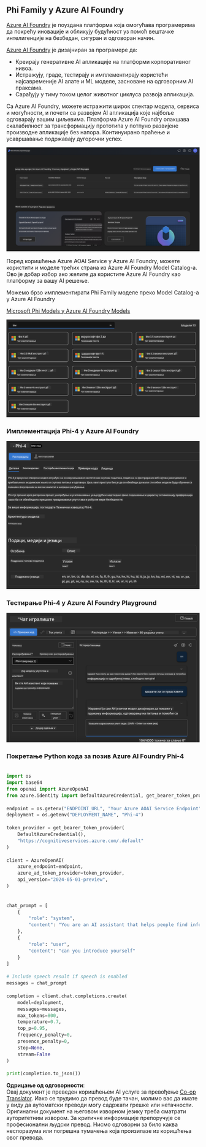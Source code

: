 <!--
CO_OP_TRANSLATOR_METADATA:
{
  "original_hash": "3ae21dc5554e888defbe57946ee995ee",
  "translation_date": "2025-07-16T19:11:28+00:00",
  "source_file": "md/01.Introduction/02/03.AzureAIFoundry.md",
  "language_code": "sr"
}
-->
## Phi Family у Azure AI Foundry

[Azure AI Foundry](https://ai.azure.com) је поуздана платформа која омогућава програмерима да покрећу иновације и обликују будућност уз помоћ вештачке интелигенције на безбедан, сигуран и одговоран начин.

[Azure AI Foundry](https://ai.azure.com) је дизајниран за програмере да:

- Креирају генеративне AI апликације на платформи корпоративног нивоа.
- Истражују, граде, тестирају и имплементирају користећи најсавременије AI алате и ML моделе, засноване на одговорним AI праксама.
- Сарађују у тиму током целог животног циклуса развоја апликација.

Са Azure AI Foundry, можете истражити широк спектар модела, сервиса и могућности, и почети са развојем AI апликација које најбоље одговарају вашим циљевима. Платформа Azure AI Foundry олакшава скалабилност за трансформацију прототипа у потпуно развијене производне апликације без напора. Континуирано праћење и усавршавање подржавају дугорочни успех.

![portal](../../../../../translated_images/AIFoundryPorral.6b1094b101dd499e32f2b018f2dabab4b287dc776bd01f41853404af0d6faf30.sr.png)

Поред коришћења Azure AOAI Service у Azure AI Foundry, можете користити и моделе трећих страна из Azure AI Foundry Model Catalog-а. Ово је добар избор ако желите да користите Azure AI Foundry као платформу за вашу AI решење.

Можемо брзо имплементирати Phi Family моделе преко Model Catalog-а у Azure AI Foundry

[Microsoft Phi Models у Azure AI Foundry Models](https://ai.azure.com/explore/models/?selectedCollection=phi)

![ModelCatalog](../../../../../translated_images/AIFoundryModelCatalog.3923945fa7be5b5f080fff2eb8b74369dd7459803eac5963ca145d01adbbc94c.sr.png)

### **Имплементација Phi-4 у Azure AI Foundry**

![Phi4](../../../../../translated_images/AIFoundryPhi4.eece9ddb0d817a033c3466b60b8d59aec1fbc4c2ea521c039e3f378d747ed6b6.sr.png)

### **Тестирање Phi-4 у Azure AI Foundry Playground**

![Playground](../../../../../translated_images/AIFoundryPlayground.193b81a9e472c5d1bbbab46dce575decb6577f7e306a022bc785a72bbffccca1.sr.png)

### **Покретање Python кода за позив Azure AI Foundry Phi-4**

```python

import os  
import base64
from openai import AzureOpenAI  
from azure.identity import DefaultAzureCredential, get_bearer_token_provider  
        
endpoint = os.getenv("ENDPOINT_URL", "Your Azure AOAI Service Endpoint")  
deployment = os.getenv("DEPLOYMENT_NAME", "Phi-4")  
      
token_provider = get_bearer_token_provider(  
    DefaultAzureCredential(),  
    "https://cognitiveservices.azure.com/.default"  
)  
  
client = AzureOpenAI(  
    azure_endpoint=endpoint,  
    azure_ad_token_provider=token_provider,  
    api_version="2024-05-01-preview",  
)  
  

chat_prompt = [
    {
        "role": "system",
        "content": "You are an AI assistant that helps people find information."
    },
    {
        "role": "user",
        "content": "can you introduce yourself"
    }
] 
    
# Include speech result if speech is enabled  
messages = chat_prompt 

completion = client.chat.completions.create(  
    model=deployment,  
    messages=messages,
    max_tokens=800,  
    temperature=0.7,  
    top_p=0.95,  
    frequency_penalty=0,  
    presence_penalty=0,
    stop=None,  
    stream=False  
)  
  
print(completion.to_json())  

```

**Одрицање од одговорности**:  
Овај документ је преведен коришћењем AI услуге за превођење [Co-op Translator](https://github.com/Azure/co-op-translator). Иако се трудимо да превод буде тачан, молимо вас да имате у виду да аутоматски преводи могу садржати грешке или нетачности. Оригинални документ на његовом изворном језику треба сматрати ауторитетним извором. За критичне информације препоручује се професионални људски превод. Нисмо одговорни за било каква неспоразума или погрешна тумачења која произилазе из коришћења овог превода.